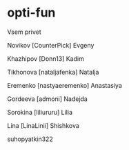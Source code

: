 # opti-fun
Vsem privet

Novikov [CounterPick] Evgeny

Khazhipov [Donn13] Kadim

Tikhonova [nataljafenka] Natalja

Eremenko [nastyaeremenko] Anastasiya

Gordeeva [admoni] Nadejda

Sorokina [liliururu] Lilia

Lina [LinaLinii] Shishkova

suhopyatkin322
